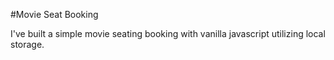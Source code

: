 #Movie Seat Booking

I've built a simple movie seating booking with vanilla javascript utilizing local storage. 